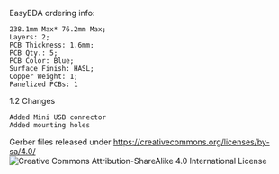 EasyEDA ordering info:


    238.1mm Max* 76.2mm Max;
    Layers: 2;
    PCB Thickness: 1.6mm;
    PCB Qty.: 5;
    PCB Color: Blue;
    Surface Finish: HASL;
    Copper Weight: 1;
    Panelized PCBs: 1

1.2 Changes

    Added Mini USB connector
    Added mounting holes

Gerber files released under https://creativecommons.org/licenses/by-sa/4.0/
![Creative Commons Attribution-ShareAlike 4.0 International License](https://i.creativecommons.org/l/by-sa/4.0/88x31.png)
